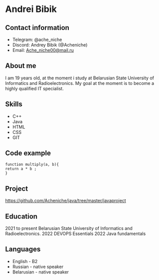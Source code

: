 # Andrei Bibik 
## Contact information
* Telegram: @ache_niche
* Discord: Andrey Bibik (@Acheniche)
* Email: Ache_niche00@mail.ru
## About me
I am 19 years old, at the moment i study at Belarusian State University of Informatics and Radioelectronics.
My goal at the moment is to become a highly qualified IT specialist.
## Skills
* C++
* Java
* HTML
* CSS
* GIT
## Code example
```
function multiply(a, b){
return a * b ;
}
```
## Project
https://github.com/Acheniche/java/tree/master/javaproject
## Education
2021 to present Belarusian State University of Informatics and Radioelectronics.
2022 DEVOPS Essentials
2022 Java fundamentals
## Languages
* English - B2
* Russian - native speaker
* Belarusian - native speaker


